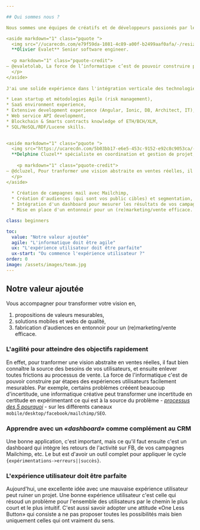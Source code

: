 ```yaml
---

## Qui sommes nous ?

Nous sommes une équipes de créatifs et de développeurs passionés par les applications web ou mobile, l'expérience utilisateur et le marketing social. 

<aside markdown="1" class="pquote ">
  <img src="//ucarecdn.com/e79f59da-1081-4c89-a00f-b2499aaf0afa/-/resize/200x/oli.jpg" class="pquote-avatar" alt="avatar">
  **Olivier Evalet** Senior software engineer.
  
  <p markdown="1" class="pquote-credit">
— @evaletolab, La force de l’informatique c’est de pouvoir construire par étapes des expériences utilisateurs facilement mesurables.
  </p>
</aside>
  
J'ai une solide expérience dans l'intégration verticale des technologies de l'information. Cela couvre l'analyse de l'expérience utilisateur (hypothèse et validation), la maîtrise des technologies du web, les architectures, l’utilisation de GNU/Linux.

* Lean startup et métodologies Agile (risk management),
* SaaS environment experience,
* Extensive development experience (Angular, Ionic, DB, Architect, IT),
* Web service API development,
* Blockchain & Smarts contracts knowledge of ETH/BCH/XLM,
* SQL/NoSQL/RDF/Lucene skills.

  
<aside markdown="1" class="pquote ">
  <img src="https://ucarecdn.com/5b03bb17-e6e5-453c-9152-e92c8c9053ca/-/resize/200x/delp.jpg" class="pquote-avatar" alt="avatar">
  **Delphine Cluzel** spécialiste en coordination et gestion de projet, marketing digital, Co-fondatrice de [karibou.ch](https://karibou.ch)  
  
    <p markdown="1" class="pquote-credit">
— @dcluzel, Pour tranformer une vision abstraite en ventes réelles, il faut bien connaître les besoins de vos utilisateurs, et ensuite enlever toutes frictions au processus de vente.
  </p>
</aside>
  
  * Création de campagnes mail avec Mailchimp,
  * Création d'audiences (qui sont vos public cibles) et segmentation,
  * Intégration d'un dashboard pour mesurer les résultats de vos campagnes et accélérer l’analyse de votre marketing,
  * Mise en place d'un entonnoir pour un (re)marketing/vente efficace. 

class: beginners

toc:
  value: "Notre valeur ajoutée"
  agile: "L'informatique doit être agile"
  ux: "L'expérience utilisateur doit être parfaite"
  ux-start: "Ou commence l'expérience utilisateur ?"
order: 0
image: /assets/images/team.jpg
---
```


## Notre valeur ajoutée
Vous accompagner pour transformer votre vision en, 
1. propositions de valeurs mesurables, 
2. solutions mobiles et webs de qualité, 
3. fabrication d'audiences en entonnoir pour un (re)marketing/vente efficace. 

### L'agilité pour atteindre des objectifs rapidement
En effet, pour tranformer une vision abstraite en ventes réelles, il faut bien connaître la source des besoins de vos utilisateurs, et ensuite enlever toutes frictions au processus de vente. La force de l'informatique c'est de pouvoir construire par étapes des expériences utilisateurs facilement mesurables. Par exemple, certains problèmes crééent beaucoup d'incertitude, une informatique créative peut transformer une incertitude en certitude en expérimentant ce qui est à la source du problème - _[processus des 5 pourquoi](https://fr.wikipedia.org/wiki/Cinq_pourquoi)_ - sur les différents caneaux `mobile/desktop/facebook/mailchimp/SEO`.

### Apprendre avec un _«dashboard»_ comme complément au CRM
Une bonne application, c'est important, mais ce qu'il faut ensuite c'est un dashboard qui intègre les retours de l'activité sur FB, de vos campagnes Mailchimp, etc. Le but est d'avoir un outil complet pour appliquer le cycle `{expérimentations->erreurs||succès}`. 

### L'expérience utilisateur doit être parfaite
Aujourd'hui, une excellente idée avec une mauvaise expérience utilisateur peut ruiner un projet.
Une bonne expérience utilisateur c'est celle qui résoud un problème pour l'ensemble des utilisateurs par le chemin le plus court et le plus intuitif. C'est aussi savoir adopter une attitude «One Less Button» qui consiste a ne pas proposer toutes les possibilités mais bien uniquement celles qui ont vraiment du sens.



